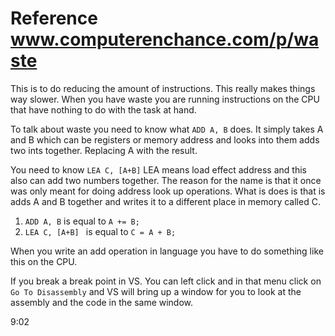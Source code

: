 # Reference www.computerenchance.com/p/waste

This is to do reducing the amount of instructions. This really makes things way slower. When you have waste you are running instructions on the CPU that have nothing to do with the task at hand.

To talk about waste you need to know what `ADD A, B` does. It simply takes A and B which can be registers or memory address and looks into them adds two ints together. Replacing A with the result.

You need to know `LEA C, [A+B]` LEA means load effect address and this also can add two numbers together. The reason for the name is that it once was only meant for doing address look up operations. What is does is that is adds A and B together and writes it to a different place in memory called C.
1) `ADD A, B` is equal to `A += B;`
2) `LEA C, [A+B] ` is equal to `C = A + B;`

When you write an add operation in language you have to do something like this on the CPU. 

If you break a break point in VS. You can left click and in that menu click on `Go To Disassembly` and VS will bring up a window for you to look at the assembly and the code in the same window.

9:02